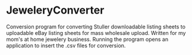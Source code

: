 # JeweleryConverter
Conversion program for converting Stuller downloadable listing sheets to uploadable eBay listing sheets for mass wholesale upload.
Written for my mom's at home jewelery business. 
Running the program opens an application to insert the .csv files for conversion.
